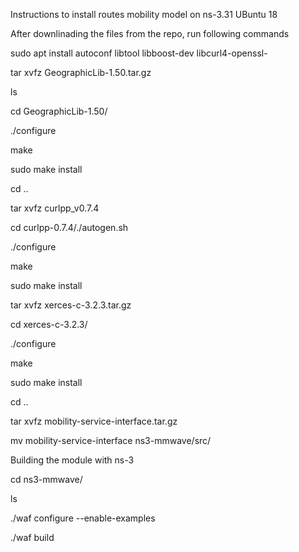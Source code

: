 
Instructions to install routes mobility model on ns-3.31 UBuntu 18


After downlinading the files from the repo, run following commands


sudo apt install autoconf libtool libboost-dev libcurl4-openssl-

tar xvfz GeographicLib-1.50.tar.gz 

ls

cd GeographicLib-1.50/

./configure 

make

sudo make install

cd ..


tar xvfz curlpp_v0.7.4

cd curlpp-0.7.4/./autogen.sh 

./configure 

make

sudo make install


tar xvfz xerces-c-3.2.3.tar.gz 

cd xerces-c-3.2.3/

./configure 

make

sudo make install

cd ..

tar xvfz mobility-service-interface.tar.gz 

mv mobility-service-interface ns3-mmwave/src/





Building the module with ns-3

cd ns3-mmwave/

ls

./waf configure --enable-examples

./waf build




